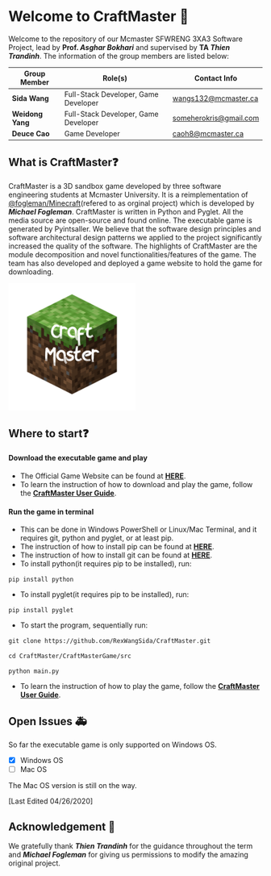 # Welcome to CraftMaster 👋
Welcome to the repository of our Mcmaster SFWRENG 3XA3 Software Project, lead by **Prof. _Asghar Bokhari_** and supervised by **TA _Thien Trandinh_**.
The information of the group members are listed below:

| Group Member        | Role(s)                              | Contact Info           |
| ------------------- |--------------------------------------| ---------------------- |
| **Sida Wang**       | Full-Stack Developer, Game Developer | wangs132@mcmaster.ca   |
| **Weidong Yang**    | Full-Stack Developer, Game Developer | someherokris@gmail.com |
| **Deuce Cao**       | Game Developer                       | caoh8@mcmaster.ca      |

## What is CraftMaster❓

CraftMaster is a 3D sandbox game developed by three software engineering students at Mcmaster University. It is a reimplementation of [@fogleman/Minecraft](https://github.com/fogleman/Minecraft)(refered to as orginal project) which is developed by **_Michael Fogleman_**. CraftMaster is written in Python and Pyglet. All the media source are open-source and found online. The executable game is generated by Pyintsaller.
We believe that the software design principles and software architectural design patterns we applied to the project significantly increased the quality of the software. The highlights of CraftMaster are the module decomposition and novel functionalities/features of the game.
The team has also developed and deployed a game website to hold the game for downloading.

<img src="./CraftMasterGame/src/source/icon.png" width="50%" height="50%">

## Where to start❓
#### Download the executable game and play
- The Official Game Website can be found at [**HERE**](http://rexwangsida.pythonanywhere.com).
- To learn the instruction of how to download and play the game, follow the [**CraftMaster User Guide**](https://github.com/RexWangSida/CraftMaster/blob/master/CraftMasterGame/Docs/UserGuide/UserGuide.pdf).
#### Run the game in terminal
- This can be done in Windows PowerShell or Linux/Mac Terminal, and it requires git, python and pyglet, or at least pip.
- The instruction of how to install pip can be found at [**HERE**](https://pip.pypa.io/en/stable/installing/).
- The instruction of how to install git can be found at [**HERE**](https://git-scm.com/book/en/v2/Getting-Started-Installing-Git).
- To install python(it requires pip to be installed), run:
```shell
pip install python
```
- To install pyglet(it requires pip to be installed), run:
```shell
pip install pyglet
```
- To start the program, sequentially run:
```shell
git clone https://github.com/RexWangSida/CraftMaster.git
```
```shell
cd CraftMaster/CraftMasterGame/src
```
```shell
python main.py
```
- To learn the instruction of how to play the game, follow the [**CraftMaster User Guide**](https://github.com/RexWangSida/CraftMaster/blob/master/CraftMasterGame/Docs/UserGuide/UserGuide.pdf).

## Open Issues 🚑
So far the executable game is only supported on Windows OS.
- [x] Windows OS
- [ ] Mac OS

The Mac OS version is still on the way.

[Last Edited 04/26/2020]

## Acknowledgement 🎉
We gratefully thank **_Thien Trandinh_** for the guidance throughout the term and **_Michael Fogleman_** for giving us permissions to modify the amazing original project.
